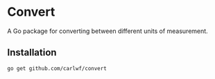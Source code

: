 # Convert

A Go package for converting between different units of measurement.

## Installation

```
go get github.com/carlwf/convert
```
